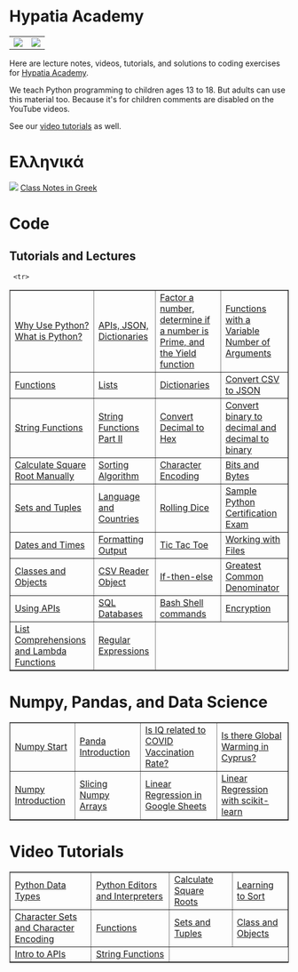# Hypatia Academy 
<table>
<tr>
  <td><img src="https://github.com/werowe/HypatiaAcademy/blob/master/images/logo.png"/></td>
<td><img src="https://github.com/werowe/HypatiaAcademy/blob/master/images/hypatia.png"/></td>
  </tr>
</table>

Here are lecture notes, videos, tutorials, and solutions to coding exercises for [Hypatia Academy](https://hypatiaacademy.io/en/index.html).

We teach Python programming to children ages 13 to 18.  But adults can use this material too.  Because it's for children comments are disabled on the YouTube videos.

See our [video tutorials](https://www.youtube.com/channel/UCmdy7GcXxuzetz1yWTTrLEA) as well.


# Ελληνικά
![](https://github.com/werowe/HypatiaAcademy/blob/master/images/greek.png) [Class Notes in Greek](https://github.com/werowe/HypatiaAcademy/blob/master/greek/README.md)



# Code

## Tutorials and Lectures

<table border="1">
 <tr>
<td><a href="https://github.com/werowe/HypatiaAcademy/blob/master/class/what%20is%20python.md">Why Use Python?  What is Python?</a></td> 
<td><a href="https://github.com/werowe/HypatiaAcademy/blob/master/class/16-may-2023-read-JSON-to%20dictionary.ipynb">APIs, JSON, Dictionaries</a></td> 
   
 <td><a href="https://github.com/werowe/HypatiaAcademy/blob/master/class/factor_number.ipynb">Factor a number, determine if a number is Prime, and the Yield function</a></td> 
   
 <td><a href="https://github.com/werowe/HypatiaAcademy/blob/master/classNotes/functions-with-a-variable-number-of-arguments.ipynb">Functions with a Variable Number of Arguments</a></td> 
 </tr>
 
 <tr>
<td><a href="https://github.com/werowe/HypatiaAcademy/blob/master/basics/functions.ipynb">Functions</a></td> 
<td><a href="https://github.com/werowe/HypatiaAcademy/blob/master/basics/Array.ipynb">Lists</a></td> 
<td><a href="https://github.com/werowe/HypatiaAcademy/blob/master/basics/dictionaries.ipynb"> Dictionaries</a></td>  
<td><a href="https://github.com/werowe/HypatiaAcademy/blob/master/basics/convertCSVtoJSON.py">Convert CSV to JSON</a></td> 
</tr>
  
   <tr> 
 <td><a href="https://github.com/werowe/HypatiaAcademy/blob/master/basics/stringFunctions.ipynb">String Functions</a></td>
  <td><a href="https://github.com/werowe/HypatiaAcademy/blob/master/classNotes/String%20exercises%20II.ipynb">String Functions Part II</a></td>
  

<td><a href="https://github.com/werowe/HypatiaAcademy/blob/master/classNotes/decimal%20to%20hex.ipynb">Convert Decimal to Hex</a></td>
     
<td><a href="https://github.com/werowe/HypatiaAcademy/blob/master/class/9-june-2023-Bin_to_Decimal.ipynb">Convert binary to decimal and decimal to binary</a></td>
     
</tr>
   
<tr>
<td><a href="https://github.com/werowe/HypatiaAcademy/blob/master/algorithms/squareRoot.ipynb">Calculate Square Root Manually</a></td>
<td><a href="https://github.com/werowe/HypatiaAcademy/blob/master/class/26-may-2023-sorting-algorithms.ipynb">Sorting Algorithm</a></td>
<td><a href="https://github.com/werowe/HypatiaAcademy/blob/master/class/27_june_2023_cyrillic_alphabet.ipynb"> Character Encoding</a></td>
<td><a href="https://github.com/werowe/HypatiaAcademy/blob/master/basics/bitsAndBytes.ipynb">Bits and Bytes</a></td>
</tr>
 
<tr>
<td><a href="https://github.com/werowe/HypatiaAcademy/blob/master/basics/tuplesAndSetsLecture.ipynb"> Sets and Tuples</a></td>
<td><a href="https://github.com/werowe/HypatiaAcademy/blob/master/basics/Localization.ipynb">Language and Countries</a></td> 
<td><a href="https://github.com/werowe/HypatiaAcademy/blob/master/assignment/rollDice.ipynb">Rolling Dice</a></td>
<td><a href="https://github.com/werowe/HypatiaAcademy/blob/master/class/sample-python-exam.pdf">Sample Python Certification Exam</a></td>
</tr>

<tr>
 <td><a href="https://github.com/werowe/HypatiaAcademy/blob/master/basics/Dates%20and%20Times.ipynb">Dates and Times</a>
<td><a href="https://github.com/werowe/HypatiaAcademy/blob/master/basics/formattedOutput.ipynb">Formatting Output</a></td>

<td><a href="https://github.com/werowe/HypatiaAcademy/blob/master/class/7_july_2023_ticTacToe.ipynb">Tic Tac Toe</a>  
  

  <td><a href="https://github.com/werowe/HypatiaAcademy/blob/master/basics/working%20with%20files.ipynb">Working with Files</a></td>

 
   
 </tr>
 
  <tr> 

 <td><a href="https://github.com/werowe/HypatiaAcademy/blob/master/basics/Class%20and%20objects.ipynb">Classes and Objects</a></td>
 <td><a href="https://github.com/werowe/HypatiaAcademy/blob/master/assignment/convertCustomerCSVtoJSON.py">CSV Reader Object</a></td>
   <td><a href="https://github.com/werowe/HypatiaAcademy/blob/master/basics/if-then-else.ipynb">If-then-else</a></td>
   <td><a href="https://github.com/werowe/HypatiaAcademy/blob/master/class/13_june_2023_gcd.ipynb">Greatest Common Denominator</a></td>
 </tr>
  
   <tr> 
 <td><a href="https://github.com/werowe/HypatiaAcademy/blob/master/basics/APIs.ipynb">Using APIs</a></td>
   <td><a href="https://github.com/werowe/HypatiaAcademy/blob/master/basics/postgreSQL.md">SQL Databases</a></td>
  <td><a href="https://github.com/werowe/HypatiaAcademy/blob/master/basics/bashShellCommands.md">Bash Shell commands</a></td>
  
   <td><a href="https://github.com/werowe/HypatiaAcademy/blob/master/basics/encryption.ipynb">Encryption</a></td>
 </tr>

 
     <tr> 
 <td><a href="https://github.com/werowe/HypatiaAcademy/blob/master/class/30_june_2023_list_comprehensions_lambda_functions.ipynb">List Comprehensions and Lambda Functions</a></td>
  <td><a href="https://github.com/werowe/HypatiaAcademy/blob/master/class/30_june_2023_regular_expressions.ipynb">Regular Expressions</a></td>
   


 </tr>



 
    
</table>

# Numpy, Pandas, and Data Science

<table border="1">
 <tr>
   <td><a href="https://github.com/werowe/HypatiaAcademy/blob/master/numpy/numpy_tutorial_start.ipynb">Numpy Start</a></td> 

   <td><a href="https://github.com/werowe/HypatiaAcademy/blob/master/classNotes/Pandas%20Introduction.ipynb">Panda Introduction</a></td>
    
<td><a href="https://github.com/werowe/HypatiaAcademy/blob/master/classNotes/vaccines%20versus%20IQ%20linear%20regression.ipynb">Is IQ related to COVID Vaccination Rate?</a></td>

  <td><a href="https://github.com/werowe/HypatiaAcademy/blob/master/assignment/Paphosweather.ipynb">Is there Global Warming in Cyprus?</a></td>

</tr>

  <tr> 
 <td><a href="https://github.com/werowe/HypatiaAcademy/blob/master/classNotes/numpy.ipynb">Numpy Introduction</a></td>
<td><a href="https://github.com/werowe/HypatiaAcademy/blob/master/classNotes/14%20july%202021%20numpy%20dimensions%20and%20slicing.ipynb">Slicing Numpy Arrays</a></td>
 <td><a href="https://docs.google.com/spreadsheets/d/1-IFkDXQfhpKuUXGRNqLGaHmnELe2kYQZAm487fhz1WI/edit?usp=sharing">Linear Regression in Google Sheets</a></td>
 <td><a href="https://github.com/werowe/HypatiaAcademy/blob/master/classNotes/linearRegressionwithScikit-Learn.ipynb">Linear Regression with scikit-learn</a></td>
 </tr>
 
</table>


# Video Tutorials
<table border="1">
  <tr>
 <td><a href="https://youtu.be/oVk6z4sfzAQ">Python Data Types</a></td>
 <td><a href="https://youtu.be/oXvs7cZ84PQ">Python Editors and Interpreters</a></td>
 <td><a href="https://youtu.be/6u6oOUiia2Q">Calculate Square Roots</a></td>
 <td><a href="https://www.youtube.com/watch?v=6T6VNN8Qs4I">Learning to Sort</a></td>
 </tr>  
  
 <tr>
 <td><a href="https://youtu.be/nVdgxm0ah1c">Character Sets and Character Encoding</a></td>
 <td><a href="https://youtu.be/N3iFuashvjM">Functions</a></td>
 <td><a href="https://www.youtube.com/watch?v=qonWnyqBalg">Sets and Tuples</a></td>
 <td><a href="https://youtu.be/DLM9lD0yUdg">Class and Objects</a></td>     
 </tr>
 
  <tr>
 <td><a href="https://youtu.be/r7NW4C3yl64">Intro to APIs</a></td>
  
  <td><a href="https://us02web.zoom.us/rec/play/PpzbHcojnigvzaMG_pcBaF43LyV6U0-rYR_BPd1sJafOs2vi82-16w_YpriahMno-5cURCtZqa6-IOie.KDm-s6JIVPW12XJt?continueMode=true&_x_zm_rtaid=shsT9uk_Q82JLqcF2tqE0Q.1602681816401.4ca4859861a64eeb3b090dacb828e491&_x_zm_rhtaid=84">String Functions</a></td>
     
 </tr>
 </table>







